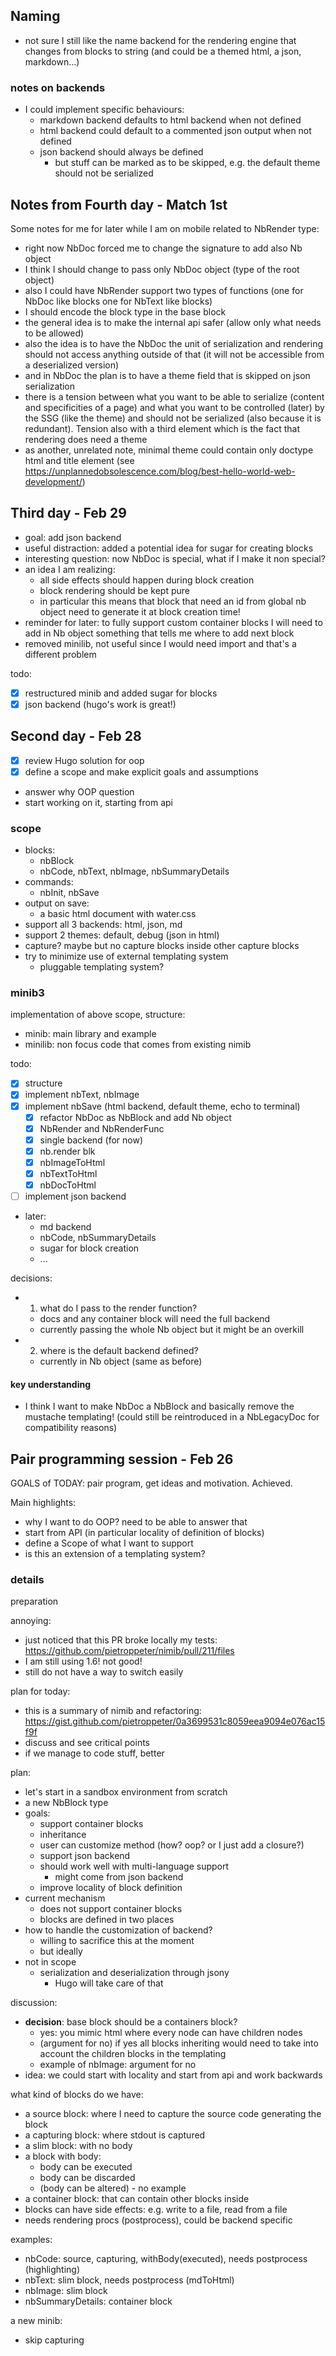 ## Naming

- not sure I still like the name backend for the rendering engine
  that changes from blocks to string (and could be a themed html, a json, markdown...)

### notes on backends

- I could implement specific behaviours:
  - markdown backend defaults to html backend when not defined
  - html backend could default to a commented json output when not defined
  - json backend should always be defined
    - but stuff can be marked as to be skipped, e.g. the default theme should not be serialized

## Notes from Fourth day - Match 1st

Some notes for me for later while I am on mobile related to NbRender type:
- right now NbDoc forced me to change the signature to add also Nb object
- I think I should change to pass only NbDoc object (type of the root object)
- also I could have NbRender support two types of functions (one for NbDoc like blocks one for NbText like blocks)
- I should encode the block type in the base block
- the general idea is to make the internal api safer (allow only what needs to be allowed)
- also the idea is to have the NbDoc the unit of serialization and rendering should not access anything outside of that (it will not be accessible from a deserialized version)
- and in NbDoc the plan is to have a theme field that is skipped on json serialization
- there is a tension between what you want to be able to serialize (content and specificities of a page) and what you want to be controlled (later) by the SSG (like the theme) and should not be serialized (also because it is redundant). Tension also with a third element which is the fact that rendering does need a theme
- as another, unrelated note, minimal theme could contain only doctype html and title element (see https://unplannedobsolescence.com/blog/best-hello-world-web-development/)

## Third day - Feb 29

- goal: add json backend
- useful distraction: added a potential idea for sugar for creating blocks
- interesting question: now NbDoc is special, what if I make it non special?
- an idea I am realizing:
  - all side effects should happen during block creation
  - block rendering should be kept pure
  - in particular this means that block that need an id from global nb object need to generate it at block creation time!
- reminder for later: to fully support custom container blocks I will need to add in
  Nb object something that tells me where to add next block
- removed minilib, not useful since I would need import and that's a different problem

todo:
- [x] restructured minib and added sugar for blocks
- [x] json backend (hugo's work is great!)

## Second day - Feb 28

- [x] review Hugo solution for oop
- [x] define a scope and make explicit goals and assumptions
- answer why OOP question
- start working on it, starting from api

### scope

- blocks:
  - nbBlock
  - nbCode, nbText, nbImage, nbSummaryDetails
- commands:
  - nbInit, nbSave
- output on save:
  - a basic html document with water.css
- support all 3 backends: html, json, md
- support 2 themes: default, debug (json in html)
- capture? maybe but no capture blocks inside other capture blocks
- try to minimize use of external templating system
  - pluggable templating system?

### minib3

implementation of above scope, structure:
- minib: main library and example
- minilib: non focus code that comes from existing nimib

todo:
- [x] structure
- [x] implement nbText, nbImage
- [x] implement nbSave (html backend, default theme, echo to terminal)
  - [x] refactor NbDoc as NbBlock and add Nb object
  - [x] NbRender and NbRenderFunc
  - [x] single backend (for now)
  - [x] nb.render blk
  - [x] nbImageToHtml
  - [x] nbTextToHtml
  - [x] nbDocToHtml
- [ ] implement json backend
- later:
  - md backend
  - nbCode, nbSummaryDetails
  - sugar for block creation
  - ...

decisions:
- 1) what do I pass to the render function?
  - docs and any container block will need the full backend
  - currently passing the whole Nb object but it might be an overkill
- 2) where is the default backend defined?
  - currently in Nb object (same as before)


#### key understanding

- I think I want to make NbDoc a NbBlock and basically remove the mustache templating!
  (could still be reintroduced in a NbLegacyDoc for compatibility reasons)

## Pair programming session - Feb 26

GOALS of TODAY: pair program, get ideas and motivation.
Achieved.

Main highlights:
- why I want to do OOP? need to be able to answer that
- start from API (in particular locality of definition of blocks)
- define a Scope of what I want to support
- is this an extension of a templating system?

### details

preparation

annoying:
- just noticed that this PR broke locally my tests: https://github.com/pietroppeter/nimib/pull/211/files
- I am still using 1.6! not good!
- still do not have a way to switch easily

plan for today:
- this is a summary of nimib and refactoring: https://gist.github.com/pietroppeter/0a3699531c8059eea9094e076ac15f9f
- discuss and see critical points
- if we manage to code stuff, better

plan:
- let's start in a sandbox environment from scratch
- a new NbBlock type
- goals:
  - support container blocks
  - inheritance
  - user can customize method (how? oop? or I just add a closure?)
  - support json backend
  - should work well with multi-language support
    - might come from json backend
  - improve locality of block definition
- current mechanism
  - does not support container blocks
  - blocks are defined in two places
- how to handle the customization of backend?
  - willing to sacrifice this at the moment
  - but ideally 
- not in scope
  - serialization and deserialization through jsony
    - Hugo will take care of that



discussion:
- **decision**: base block should be a containers block?
  - yes: you mimic html where every node can have children nodes
  - (argument for no) if yes all blocks inheriting would need to take into account the children blocks in the templating
  - example of nbImage: argument for no
- idea: we could start with locality and start from api and work backwards


what kind of blocks do we have:
- a source block: where I need to capture the source code generating the block
- a capturing block: where stdout is captured
- a slim block: with no body
- a block with body:
  - body can be executed
  - body can be discarded
  - (body can be altered) - no example
- a container block: that can contain other blocks inside
- blocks can have side effects: e.g. write to a file, read from a file
- needs rendering procs (postprocess), could be backend specific

examples:
- nbCode: source, capturing, withBody(executed), needs postprocess (highlighting)
- nbText: slim block, needs postprocess (mdToHtml)
- nbImage: slim block
- nbSummaryDetails: container block

a new minib:
- skip capturing